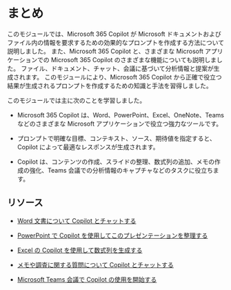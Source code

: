 # まとめ

このモジュールでは、Microsoft 365 Copilot が Microsoft ドキュメントおよびファイル内の情報を要求するための効果的なプロンプトを作成する方法について説明しました。 また、Microsoft 365 Copilot と、さまざまな Microsoft アプリケーションでの Microsoft 365 Copilot のさまざまな機能についても説明しました。 ファイル、ドキュメント、チャット、会議に基づいて分析情報と提案が生成されます。 このモジュールにより、Microsoft 365 Copilot から正確で役立つ結果が生成されるプロンプトを作成するための知識と手法を習得しました。

このモジュールでは主に次のことを学習しました。

- Microsoft 365 Copilot は、Word、PowerPoint、Excel、OneNote、Teams などのさまざまな Microsoft アプリケーションで役立つ強力なツールです。

- プロンプトで明確な目標、コンテキスト、ソース、期待値を指定すると、Copilot によって最適なレスポンスが生成されます。

- Copilot は、コンテンツの作成、スライドの整理、数式列の追加、メモの作成の強化、Teams 会議での分析情報のキャプチャなどのタスクに役立ちます。

## リソース

- [Word 文書について Copilot とチャットする](https://support.microsoft.com/office/chat-with-copilot-about-your-word-document-4482c688-a495-4571-bfcd-4a9fc6608090)

- [PowerPoint で Copilot を使用してこのプレゼンテーションを整理する](https://support.microsoft.com/office/organize-this-presentation-with-copilot-in-powerpoint-a207eea3-7a56-4225-88f1-54dd37cdcf6a)

- [Excel の Copilot を使用して数式列を生成する](https://support.microsoft.com/office/generate-formula-columns-with-copilot-in-excel-d866d926-9791-4e5f-be2a-c6dd9e587a47)

- [メモや調査に関する質問について Copilot とチャットする](https://support.microsoft.com/office/chat-with-copilot-about-your-notes-and-research-questions-8be75b91-d4d3-461e-af9a-fadfe208b589)

- [Microsoft Teams 会議で Copilot の使用を開始する](https://support.microsoft.com/office/get-started-with-copilot-in-microsoft-teams-meetings-0bf9dd3c-96f7-44e2-8bb8-790bedf066b1)
